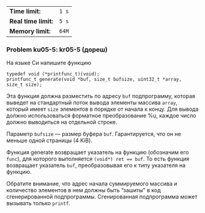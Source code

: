 |                      |       |
|----------------------|-------|
| **Time limit:**      | `1 s` |
| **Real time limit:** | `5 s` |
| **Memory limit:**    | `64M` |


### Problem ku05-5: kr05-5 (дореш)

На языке Си напишите функцию

    
    
    typedef void (*printfunc_t)(void);
    printfunc_t generate(void *buf, size_t bufsize, uint32_t *array, size_t size);

Эта функция должна разместить по адресу `buf` подпрограмму, которая выведет на стандартный поток
вывода элементы массива `array`, который имеет `size` элементов в порядке от начала к концу. Для
вывода должно использоваться форматное преобразование %u, каждое число должно выводиться на
отдельной строке.

Параметр `bufsize` — размер буфера `buf`. Гарантируется, что он не меньше одной страницы (4 KiB).

Функция generate возвращает указатель на функцию (обозначим его `func`), для которого выполняется
`(void*) ret == buf`. То есть функция возвращает указатель `buf`, преобразовывая его к типу
указателя на функцию.

Обратите внимание, что адрес начала суммируемого массива и количество элементов в нем должны быть
“зашиты” в код сгенерированной подпрограммы. Сгенированная подпрограмма может вызывать только
`printf`.


